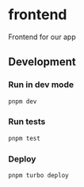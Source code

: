 # frontend

Frontend for our app

## Development

### Run in dev mode

```sh
pnpm dev
```

### Run tests

```sh
pnpm test
```

### Deploy

```sh
pnpm turbo deploy
```
